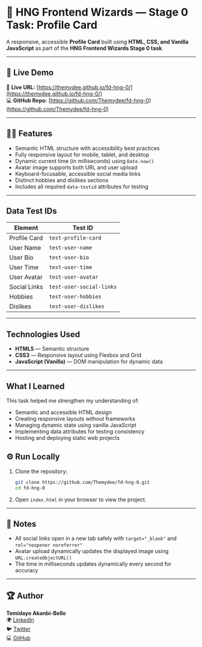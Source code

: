 # 🌟 HNG Frontend Wizards — Stage 0 Task: Profile Card

A responsive, accessible **Profile Card** built using **HTML, CSS, and Vanilla JavaScript** as part of the **HNG Frontend Wizards Stage 0 task**.

---

## 🚀 Live Demo

🔗 **Live URL:** [https://themydee.github.io/fd-hng-0/](https://themydee.github.io/fd-hng-0/)  
💻 **GitHub Repo:** [https://github.com/Themydee/fd-hng-0](https://github.com/Themydee/fd-hng-0)

---

## 🧑‍💻 Features

- Semantic HTML structure with accessibility best practices  
- Fully responsive layout for mobile, tablet, and desktop  
- Dynamic current time (in milliseconds) using `Date.now()`  
- Avatar image supports both URL and user upload  
- Keyboard-focusable, accessible social media links  
- Distinct hobbies and dislikes sections  
- Includes all required `data-testid` attributes for testing  

---

##  Data Test IDs

| Element | Test ID |
|----------|----------|
| Profile Card | `test-profile-card` |
| User Name | `test-user-name` |
| User Bio | `test-user-bio` |
| User Time | `test-user-time` |
| User Avatar | `test-user-avatar` |
| Social Links | `test-user-social-links` |
| Hobbies | `test-user-hobbies` |
| Dislikes | `test-user-dislikes` |

---

##  Technologies Used

- **HTML5** — Semantic structure  
- **CSS3** — Responsive layout using Flexbox and Grid  
- **JavaScript (Vanilla)** — DOM manipulation for dynamic data  

---

##  What I Learned

This task helped me strengthen my understanding of:
- Semantic and accessible HTML design  
- Creating responsive layouts without frameworks  
- Managing dynamic state using vanilla JavaScript  
- Implementing data attributes for testing consistency  
- Hosting and deploying static web projects  



## ⚙️ Run Locally

1. Clone the repository:
   ```bash
   git clone https://github.com/Themydee/fd-hng-0.git
   cd fd-hng-0
   ```

2. Open `index.html` in your browser to view the project.

---

## 🧾 Notes

- All social links open in a new tab safely with `target="_blank"` and `rel="noopener noreferrer"`  
- Avatar upload dynamically updates the displayed image using `URL.createObjectURL()`  
- The time in milliseconds updates dynamically every second for accuracy  

---

## 🏆 Author

**Temidayo Akanbi-Bello**  
🌍 [LinkedIn](https://www.linkedin.com/in/akanbi-bello-temidayo-015b1a141/)  
🐦 [Twitter](https://x.com/Themydee2001)  
💻 [GitHub](https://github.com/themydeea)